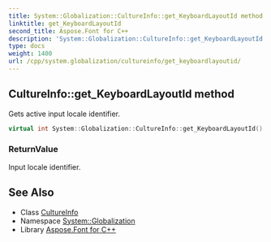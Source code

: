 ```yaml
---
title: System::Globalization::CultureInfo::get_KeyboardLayoutId method
linktitle: get_KeyboardLayoutId
second_title: Aspose.Font for C++
description: 'System::Globalization::CultureInfo::get_KeyboardLayoutId method. Gets active input locale identifier in C++.'
type: docs
weight: 1400
url: /cpp/system.globalization/cultureinfo/get_keyboardlayoutid/
---
```

## CultureInfo::get_KeyboardLayoutId method


Gets active input locale identifier.

```cpp
virtual int System::Globalization::CultureInfo::get_KeyboardLayoutId() const
```


### ReturnValue

Input locale identifier.

## See Also

* Class [CultureInfo](../)
* Namespace [System::Globalization](../../)
* Library [Aspose.Font for C++](../../../)
